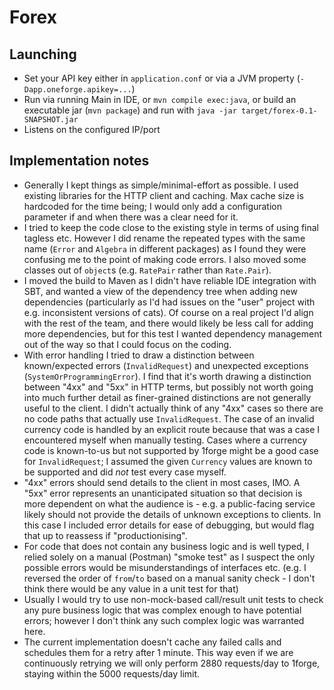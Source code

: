 # Forex

## Launching

  * Set your API key either in `application.conf`
   or via a JVM property (`-Dapp.oneforge.apikey=...`) 
  * Run via running Main in IDE, or `mvn compile exec:java`,
  or build an executable jar (`mvn package`)
  and run with  `java -jar target/forex-0.1-SNAPSHOT.jar`
  * Listens on the configured IP/port
  
## Implementation notes

  * Generally I kept things as simple/minimal-effort as possible.
  I used existing libraries for the HTTP client and caching.
  Max cache size is hardcoded for the time being;
  I would only add a configuration parameter if and when there was a
  clear need for it. 
  * I tried to keep the code close to the existing style
  in terms of using final tagless etc.
  However I did  rename the repeated types with the same name
  (`Error` and `Algebra` in different packages)
  as I found they were confusing me to the point of making code errors.
  I also moved some classes out of `object`s
  (e.g. `RatePair` rather than `Rate.Pair`).
  * I moved the build to Maven
  as I didn't have reliable IDE integration with SBT,
  and wanted a view of the dependency tree when adding new dependencies
  (particularly as I'd had issues on the "user" project with
  e.g. inconsistent versions of cats).
  Of course on a real project I'd align with the rest of the team,
  and there would likely be less call for adding more dependencies,
  but for this test I wanted dependency management out of the way
  so that I could focus on the coding.
  * With error handling I tried to draw a distinction
  between known/expected errors (`InvalidRequest`)
  and unexpected exceptions (`SystemOrProgrammingError`).
  I find that it's worth drawing a distinction between "4xx" and "5xx"
  in HTTP terms, but possibly not worth going into much further detail
  as finer-grained distinctions are not generally useful to the client.
  I didn't actually think of any "4xx" cases so there are no code paths
  that actually use `InvalidRequest`.
  The case of an invalid currency code is handled by an explicit route
  because that was a case I encountered myself when manually testing.
  Cases where a currency code is known-to-us but not supported by 1forge
  might be a good case for `InvalidRequest`;
  I assumed the given `Currency` values are known to be supported
  and did *not* test every case myself.
  * "4xx" errors should send details to the client in most cases, IMO.
  A "5xx" error represents an unanticipated situation so that decision
  is more dependent on what the audience is -
  e.g. a public-facing service likely should not provide the details
  of unknown exceptions to clients.
  In this case I included error details for ease of debugging,
  but would flag that up to reassess if "productionising".
  * For code that does not contain any business logic and is well typed,
  I relied solely on a manual (Postman) "smoke test" as I suspect the only
  possible errors would be misunderstandings of interfaces etc.
  (e.g. I reversed the order of `from`/`to` based on a manual
  sanity check -
  I don't think there would be any value in a unit test for that)
  * Usually I would try to use non-mock-based call/result unit tests
  to check any pure business logic that was complex enough to have
  potential errors; however I don't think any such complex logic was
  warranted here.
  * The current implementation doesn't cache any failed calls and schedules them for a retry after 1 minute. This way
  even if we are continuously retrying we will only perform 2880 requests/day to 1forge, staying within the 5000
  requests/day limit.
